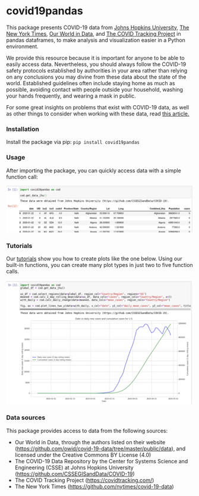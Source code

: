 # covid19pandas
This package presents COVID-19 data from [Johns Hopkins University](https://github.com/CSSEGISandData/COVID-19), [The New York Times](https://github.com/nytimes/covid-19-data), [Our World in Data](https://github.com/owid/covid-19-data/tree/master/public/data), and [The COVID Tracking Project](https://covidtracking.com/) in pandas dataframes, to make analysis and visualization easier in a Python environment.

We provide this resource because it is important for anyone to be able to easily access data. Nevertheless, you should always follow the COVID-19 safety protocols established by authorities in your area rather than relying on any conclusions you may divine from these data about the state of the world. Established guidelines often include staying home as much as possible, avoiding contact with people outside your household, washing your hands frequently, and wearing a mask in public. 

For some great insights on problems that exist with COVID-19 data, as well as other things to consider when working with these data, read [this article.](https://www.tableau.com/about/blog/2020/3/ten-considerations-you-create-another-chart-about-covid-19)

### Installation
Install the package via pip: `pip install covid19pandas`

### Usage
After importing the package, you can quickly access data with a simple function call:

![Data loading demo](https://raw.githubusercontent.com/PayneLab/covid19pandas/master/docs/images/covid19pandas_basic_table.png)

### Tutorials
Our [tutorials](https://github.com/PayneLab/covid19pandas/tree/master/docs) show you how to create plots like the one below. Using our built-in functions, you can create many plot types in just two to five function calls.

![Plot_demo](https://raw.githubusercontent.com/PayneLab/covid19pandas/master/docs/images/covid19pandas_twinx_plot.png)

### Data sources
This package provides access to data from the following sources:
- Our World in Data, through the authors listed on their website (https://github.com/owid/covid-19-data/tree/master/public/data), and licensed under the Creative Commons BY License (4.0)
- The COVID-19 Data Repository by the Center for Systems Science and Engineering (CSSE) at Johns Hopkins University (https://github.com/CSSEGISandData/COVID-19)
- The COVID Tracking Project (https://covidtracking.com/)
- The New York Times (https://github.com/nytimes/covid-19-data)

